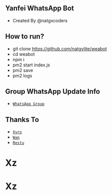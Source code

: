 ## Yanfei WhatsApp Bot
- Created By @natgxcoders
## How to run?
- git clone https://github.com/natgvlite/weabot
- cd weabot
- npm i
- pm2 start index.js
- pm2 save
- pm2 logs
## Group WhatsApp Update Info
* [`WhatsApp Group`](https://chat.whatsapp.com/BrFT5vjjm310tBgfNAxSjG)
## Thanks To
* [`Xyro`](https://github.com/xyromawwari)
* [`Wan`](https://github.com/erhabot)
* [`Restu`](https://github.com/muhammadrestu999)
# Xz
# Xz

